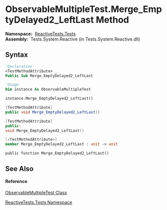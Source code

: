 # ObservableMultipleTest.Merge\_EmptyDelayed2\_LeftLast Method

**Namespace:**  [ReactiveTests.Tests](ReactiveTests.Tests\ReactiveTests.Tests.md)  
**Assembly:**  Tests.System.Reactive (in Tests.System.Reactive.dll)

## Syntax

```vb
'Declaration
<TestMethodAttribute> _
Public Sub Merge_EmptyDelayed2_LeftLast
```

```vb
'Usage
Dim instance As ObservableMultipleTest

instance.Merge_EmptyDelayed2_LeftLast()
```

```csharp
[TestMethodAttribute]
public void Merge_EmptyDelayed2_LeftLast()
```

```c++
[TestMethodAttribute]
public:
void Merge_EmptyDelayed2_LeftLast()
```

```fsharp
[<TestMethodAttribute>]
member Merge_EmptyDelayed2_LeftLast : unit -> unit 
```

```jscript
public function Merge_EmptyDelayed2_LeftLast()
```

## See Also

#### Reference

[ObservableMultipleTest Class](ObservableMultipleTest\ObservableMultipleTest.md)

[ReactiveTests.Tests Namespace](ReactiveTests.Tests\ReactiveTests.Tests.md)





